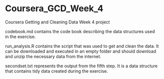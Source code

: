 # Coursera_GCD_Week_4
Coursera Getting and Cleaning Data Week 4 project

codebook.md contains the code book describing the data structures used in the exercise. 

run_analysis.R contains the script that was used to get and clean the data. It can be downloaded and executed in 
an empty folder and should download and unzip the necessary data from the internet. 

secondset.txt represents the output from the fifth step. It is a data structure that contains tidy data created during the exercise. 
